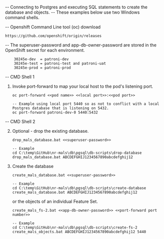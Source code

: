 -- Connecting to Postgres and executing SQL statements to create the database and objects.
-- These examples below use two Windows command shells.

-- Openshift Command Line tool (oc) download

	https://github.com/openshift/origin/releases
	
-- The superuser-password and app-db-owner-password are stored in the OpenShift secret for each environment.

		30245e-dev  = patroni-dev 
		30245e-test = patroni-test and patroni-uat 
		30245e-prod = patroni-prod 
	
-- CMD Shell 1

1.  Invoke port-forward to map your local host to the pod's listening port.

        oc port-forward <<pod name>> <<local port>>:<<pod port>>
		
		-- Example using local port 5440 so as not to conflict with a local Postgres database that is listening on 5432.
		oc port-forward patroni-dev-0 5440:5432
		

-- CMD Shell 2

2.  Optional - drop the existing database. 

        drop_mals_database.bat <<superuser-password>>
		
		-- Example
        cd C:\temp\GitHub\nr-mals\db\pgsql\db-scripts\drop-database
        drop_mals_database.bat ABCDEFGHIJ1234567890abcdefghij12

3.  Create the database

        create_mals_database.bat <<superuser-password>>
		
		-- Example
        cd C:\temp\GitHub\nr-mals\db\pgsql\db-scripts\create-database
        create_mals_database.bat ABCDEFGHIJ1234567890abcdefghij12
		
	or the objects of an individual Feature Set. 
		
        create_mals_fs-2.bat <<app-db-owner-password>> <<port-forward port number>>
		
		-- Example
        cd C:\temp\GitHub\nr-mals\db\pgsql\db-scripts\create-fs-2
        create_mals_objects.bat ABCDEFGHIJ1234567890abcdefghij12 5440
